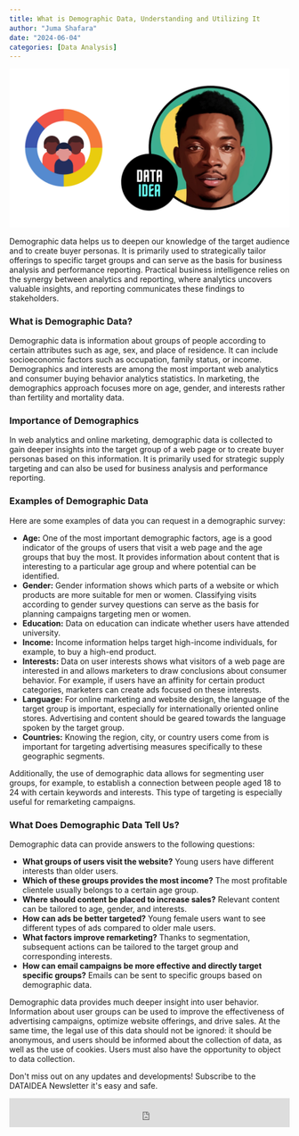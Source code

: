 ```yaml
---
title: What is Demographic Data, Understanding and Utilizing It
author: "Juma Shafara"
date: "2024-06-04"
categories: [Data Analysis]
---
```


![Photo by DATAIDEA](thumbnail.png)

Demographic data helps us to deepen our knowledge of the target audience and to create buyer personas. It is primarily used to strategically tailor offerings to specific target groups and can serve as the basis for business analysis and performance reporting. Practical business intelligence relies on the synergy between analytics and reporting, where analytics uncovers valuable insights, and reporting communicates these findings to stakeholders.

### What is Demographic Data?

Demographic data is information about groups of people according to certain attributes such as age, sex, and place of residence. It can include socioeconomic factors such as occupation, family status, or income. Demographics and interests are among the most important web analytics and consumer buying behavior analytics statistics. In marketing, the demographics approach focuses more on age, gender, and interests rather than fertility and mortality data.


### Importance of Demographics

In web analytics and online marketing, demographic data is collected to gain deeper insights into the target group of a web page or to create buyer personas based on this information. It is primarily used for strategic supply targeting and can also be used for business analysis and performance reporting.

### Examples of Demographic Data

Here are some examples of data you can request in a demographic survey:

<script async src="https://pagead2.googlesyndication.com/pagead/js/adsbygoogle.js?client=ca-pub-8076040302380238"
     crossorigin="anonymous"></script>
<ins class="adsbygoogle"
     style="display:block; text-align:center;"
     data-ad-layout="in-article"
     data-ad-format="fluid"
     data-ad-client="ca-pub-8076040302380238"
     data-ad-slot="8693891310"></ins>
<script>
     (adsbygoogle = window.adsbygoogle || []).push({});
</script>

- **Age:** One of the most important demographic factors, age is a good indicator of the groups of users that visit a web page and the age groups that buy the most. It provides information about content that is interesting to a particular age group and where potential can be identified.
- **Gender:** Gender information shows which parts of a website or which products are more suitable for men or women. Classifying visits according to gender survey questions can serve as the basis for planning campaigns targeting men or women.
- **Education:** Data on education can indicate whether users have attended university.
- **Income:** Income information helps target high-income individuals, for example, to buy a high-end product.
- **Interests:** Data on user interests shows what visitors of a web page are interested in and allows marketers to draw conclusions about consumer behavior. For example, if users have an affinity for certain product categories, marketers can create ads focused on these interests.
- **Language:** For online marketing and website design, the language of the target group is important, especially for internationally oriented online stores. Advertising and content should be geared towards the language spoken by the target group.
- **Countries:** Knowing the region, city, or country users come from is important for targeting advertising measures specifically to these geographic segments.

Additionally, the use of demographic data allows for segmenting user groups, for example, to establish a connection between people aged 18 to 24 with certain keywords and interests. This type of targeting is especially useful for remarketing campaigns.

<script async src="https://pagead2.googlesyndication.com/pagead/js/adsbygoogle.js?client=ca-pub-8076040302380238"
     crossorigin="anonymous"></script>
<ins class="adsbygoogle"
     style="display:block; text-align:center;"
     data-ad-layout="in-article"
     data-ad-format="fluid"
     data-ad-client="ca-pub-8076040302380238"
     data-ad-slot="8693891310"></ins>
<script>
     (adsbygoogle = window.adsbygoogle || []).push({});
</script>

### What Does Demographic Data Tell Us?

Demographic data can provide answers to the following questions:

- **What groups of users visit the website?** Young users have different interests than older users.
- **Which of these groups provides the most income?** The most profitable clientele usually belongs to a certain age group.
- **Where should content be placed to increase sales?** Relevant content can be tailored to age, gender, and interests.
- **How can ads be better targeted?** Young female users want to see different types of ads compared to older male users.
- **What factors improve remarketing?** Thanks to segmentation, subsequent actions can be tailored to the target group and corresponding interests.
- **How can email campaigns be more effective and directly target specific groups?** Emails can be sent to specific groups based on demographic data.

<script async src="https://pagead2.googlesyndication.com/pagead/js/adsbygoogle.js?client=ca-pub-8076040302380238"
     crossorigin="anonymous"></script>
<ins class="adsbygoogle"
     style="display:block; text-align:center;"
     data-ad-layout="in-article"
     data-ad-format="fluid"
     data-ad-client="ca-pub-8076040302380238"
     data-ad-slot="8693891310"></ins>
<script>
     (adsbygoogle = window.adsbygoogle || []).push({});
</script>

Demographic data provides much deeper insight into user behavior. Information about user groups can be used to improve the effectiveness of advertising campaigns, optimize website offerings, and drive sales. At the same time, the legal use of this data should not be ignored: it should be anonymous, and users should be informed about the collection of data, as well as the use of cookies. Users must also have the opportunity to object to data collection.

<div class="p-3">
<p class=pb-1>
Don't miss out on any updates and developments! Subscribe to the DATAIDEA Newsletter it's easy and safe.
</p>
<iframe src="https://embeds.beehiiv.com/5fc7c425-9c7e-4e08-a514-ad6c22beee74?slim=true" data-test-id="beehiiv-embed" height="52" frameborder="0" scrolling="no" style="margin: 0; border-radius: 0px !important; background-color: transparent; width: 100%;" ></iframe>
</div>

